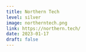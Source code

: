 ```yaml
---
title: Northern Tech
level: silver
image: northerntech.png
link: https://northern.tech/
date: 2023-01-17
draft: false
---
```

